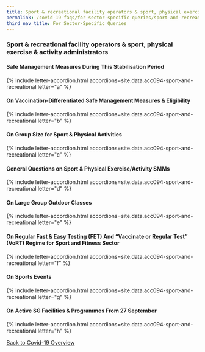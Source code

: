 ```yaml
---
title: Sport & recreational facility operators & sport, physical exercise & activity administrators
permalink: /covid-19-faqs/for-sector-specific-queries/sport-and-recreational
third_nav_title: For Sector-Specific Queries
---
```


### Sport & recreational facility operators & sport, physical exercise & activity administrators

#### Safe Management Measures During This Stabilisation Period 

{% include letter-accordion.html accordions=site.data.acc094-sport-and-recreational letter="a" %}

#### On Vaccination-Differentiated Safe Management Measures & Eligibility 

{% include letter-accordion.html accordions=site.data.acc094-sport-and-recreational letter="b" %}

#### On Group Size for Sport & Physical Activities

{% include letter-accordion.html accordions=site.data.acc094-sport-and-recreational letter="c" %}

#### General Questions on Sport & Physical Exercise/Activity SMMs 

{% include letter-accordion.html accordions=site.data.acc094-sport-and-recreational letter="d" %}

#### On Large Group Outdoor Classes

{% include letter-accordion.html accordions=site.data.acc094-sport-and-recreational letter="e" %}

#### On Regular Fast & Easy Testing (FET) And “Vaccinate or Regular Test” (VoRT) Regime for Sport and Fitness Sector

{% include letter-accordion.html accordions=site.data.acc094-sport-and-recreational letter="f" %}

#### On Sports Events

{% include letter-accordion.html accordions=site.data.acc094-sport-and-recreational letter="g" %}

#### On Active SG Facilities & Programmes From 27 September

{% include letter-accordion.html accordions=site.data.acc094-sport-and-recreational letter="h" %}

[Back to Covid-19 Overview](/covid/)
